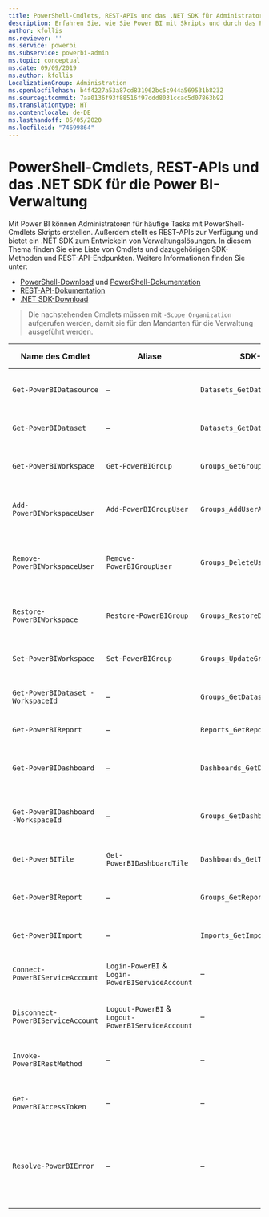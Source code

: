 ```yaml
---
title: PowerShell-Cmdlets, REST-APIs und das .NET SDK für Administratoren
description: Erfahren Sie, wie Sie Power BI mit Skripts und durch das Programmieren von APIs verwalten können.
author: kfollis
ms.reviewer: ''
ms.service: powerbi
ms.subservice: powerbi-admin
ms.topic: conceptual
ms.date: 09/09/2019
ms.author: kfollis
LocalizationGroup: Administration
ms.openlocfilehash: b4f4227a53a87cd831962bc5c944a569531b8232
ms.sourcegitcommit: 7aa0136f93f88516f97ddd8031ccac5d07863b92
ms.translationtype: HT
ms.contentlocale: de-DE
ms.lasthandoff: 05/05/2020
ms.locfileid: "74699864"
---
```

# <a name="powershell-cmdlets-rest-apis-and-net-sdk-for-power-bi-administration"></a>PowerShell-Cmdlets, REST-APIs und das .NET SDK für die Power BI-Verwaltung
Mit Power BI können Administratoren für häufige Tasks mit PowerShell-Cmdlets Skripts erstellen. Außerdem stellt es REST-APIs zur Verfügung und bietet ein .NET SDK zum Entwickeln von Verwaltungslösungen. In diesem Thema finden Sie eine Liste von Cmdlets und dazugehörigen SDK-Methoden und REST-API-Endpunkten. Weitere Informationen finden Sie unter:

- [PowerShell-Download](https://www.powershellgallery.com/packages/MicrosoftPowerBIMgmt/) und [PowerShell-Dokumentation](https://docs.microsoft.com/powershell/power-bi/overview?view=powerbi-ps)
- [REST-API-Dokumentation](https://docs.microsoft.com/rest/api/power-bi/admin)
- [.NET SDK-Download](https://www.nuget.org/packages/Microsoft.PowerBI.Api/)

> Die nachstehenden Cmdlets müssen mit `-Scope Organization` aufgerufen werden, damit sie für den Mandanten für die Verwaltung ausgeführt werden.

| **Name des Cmdlet** | **Aliase** | **SDK-Methode** | **REST-API-Endpunkt** | **Description** (Beschreibung) |
| --- | --- | --- | --- | --- |
| `Get-PowerBIDatasource` | – | `Datasets_GetDataSourcesAsAdmin` | /v1.0/myorg/admin/datasets/{datasetkey}/datasources | Ruft die Datenquellen eines angegebenen Datasets ab |
| `Get-PowerBIDataset` | – | `Datasets_GetDatasetsAsAdmin` | /v1.0/myorg/admin/datasets | Ruft die Liste aller Datasets im Power BI-Mandanten ab |
| `Get-PowerBIWorkspace` | `Get-PowerBIGroup` | `Groups_GetGroupsAsAdmin` | /v1.0/myorg/admin/groups | Ruft die Liste aller Arbeitsbereiche im Power BI-Mandanten ab |
| `Add-PowerBIWorkspaceUser` | `Add-PowerBIGroupUser` | `Groups_AddUserAsAdmin` | /v1.0/myorg/admin/groups/{groupId}/users | Fügt einen Benutzer einem angegeben Arbeitsbereich als Mitglied hinzu |
| `Remove-PowerBIWorkspaceUser` | `Remove-PowerBIGroupUser` | `Groups_DeleteUserAsAdmin` | /v1.0/myorg/admin/groups/{groupId}/users/{user} | Entfernt die Mitgliedschaft eines Benutzers aus einem angegebenen Arbeitsbereich |
| `Restore-PowerBIWorkspace` |`Restore-PowerBIGroup` | `Groups_RestoreDeletedGroupAsAdmin` | /v1.0/myorg/admin/groups/{groupId}/restore | Stellt einen gelöschten Arbeitsbereich wieder her |
| `Set-PowerBIWorkspace` |`Set-PowerBIGroup` | `Groups_UpdateGroupAsAdmin` | /v1.0/myorg/admin/groups/{groupId} | Aktualisiert die Eigenschaften eines angegebenen Arbeitsbereichs |
| `Get-PowerBIDataset -WorkspaceId` | – | `Groups_GetDatasetsAsAdmin` | /v1.0/myorg/admin/groups/{group\_id}/datasets | Ruft die Datasets in einem Arbeitsbereich ab |
| `Get-PowerBIReport` | – | `Reports_GetReportsAsAdmin` | /v1.0/myorg/admin/reports | Ruft die Liste aller Berichte im Power BI-Mandanten ab |
| `Get-PowerBIDashboard` | – | `Dashboards_GetDashboardsAsAdmin` | /v1.0/myorg/admin/dashboards | Ruft die Liste aller Dashboard im Power BI-Mandanten ab |
| `Get-PowerBIDashboard -WorkspaceId` | – | `Groups_GetDashboardsAsAdmin` | /v1.0/myorg/admin/groups/{group\_id}/dashboards | Ruft die Dashboards in einem angegebenen Arbeitsbereich ab |
| `Get-PowerBITile` | `Get-PowerBIDashboardTile` | `Dashboards_GetTilesAsAdmin` | /v1.0/myorg/admin/dashboards/{dashboard\_id}/tiles | Ruft die Kacheln eines angegebenen Dashboards ab |
| `Get-PowerBIReport` | – | `Groups_GetReportsAsAdmin` | /v1.0/myorg/admin/groups/{group\_id}/reports | Ruft die Berichte in einem angegebenen Arbeitsbereich ab |
| `Get-PowerBIImport` | – | `Imports_GetImportsAsAdmin` | /v1.0/myorg/admin/imports | Ruft die Liste aller Importe im Power BI-Mandanten ab |
| `Connect-PowerBIServiceAccount` | `Login-PowerBI` &  `Login-PowerBIServiceAccount` | – | – | Anmelden bei Power BI und Starten einer Sitzung |
| `Disconnect-PowerBIServiceAccount` | `Logout-PowerBI` & `Logout-PowerBIServiceAccount` | – | – | Abmelden von Power BI und Beenden der laufenden Sitzung |
| `Invoke-PowerBIRestMethod`| – | – | – | Senden willkürlicher REST-API-Aufrufe an Power BI |
| `Get-PowerBIAccessToken`| – | – | – | Abrufen des Power BI-Zugriffschlüssels in einer Sitzung |
| `Resolve-PowerBIError`| – | – | – | Abrufen ausführlicher Fehlerinformationen zu Cmdlet-Aufrufen, die mit einem Fehler abgeschlossen wurden |
